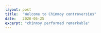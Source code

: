 ```yaml
---
layout: post
title:  "Welcome to Chinmoy controversies"
date:   2020-06-25
excerpt: "chinmoy performed remarkable"
---
```

